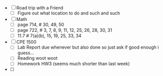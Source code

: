 - [ ] Road trip with a Friend
	- [ ] Figure out what location to do and such and such
- [ ] Math
	- [ ] page 714, # 30, 49, 50
	- [ ] page 722, # 3, 7, 8, 9, 11, 12, 25, 26, 28, 30, 31 
	- [ ] 11.7 # 7(a)(b), 15, 19, 25, 33, 34
- [ ] CPE 1500
	 - [ ] Lab Report due whenever but also done so just ask if good enough i guess...
	 - [ ] Reading woot woot
	 - [ ] Homework HW3 (seems much shorter than last week)
- [ ] 